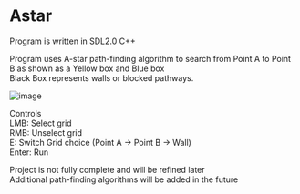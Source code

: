 # Astar
 
Program is written in SDL2.0 C++

Program uses A-star path-finding algorithm to search from Point A to Point B as shown as a Yellow box and Blue box\
Black Box represents walls or blocked pathways.


![image](https://user-images.githubusercontent.com/62183083/140663883-0aaa3097-1da9-4be0-b509-b332e7a57ef3.png)

Controls\
LMB: Select grid\
RMB: Unselect grid\
E: Switch Grid choice (Point A -> Point B -> Wall)\
Enter: Run

Project is not fully complete and will be refined later\
Additional path-finding algorithms will be added in the future
